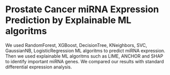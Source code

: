 # Prostate Cancer miRNA Expression Prediction by Explainable ML algoritms

We used RandomForest, XGBoost, DecisionTree, KNeighbors, SVC, GaussianNB, LogisticRegression ML algoritms to predict miRNA expression. Then we used explainable ML algoritms such as LIME, ANCHOR and SHAP to identify important miRNA genes. We compared our results with standard differential expression analysis.
